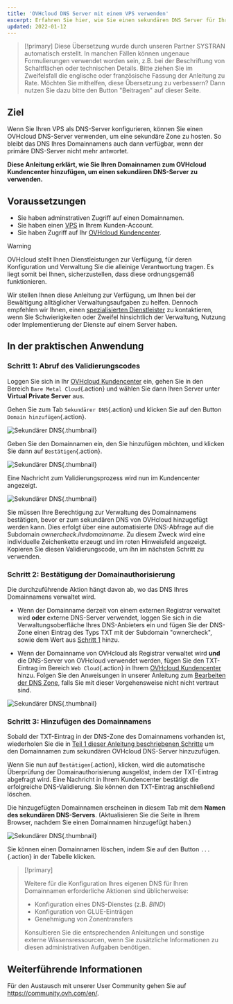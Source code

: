 ```yaml
---
title: 'OVHcloud DNS Server mit einem VPS verwenden'
excerpt: Erfahren Sie hier, wie Sie einen sekundären DNS Server für Ihren VPS einrichten
updated: 2022-01-12
---
```


> [!primary]
> Diese Übersetzung wurde durch unseren Partner SYSTRAN automatisch erstellt. In manchen Fällen können ungenaue Formulierungen verwendet worden sein, z.B. bei der Beschriftung von Schaltflächen oder technischen Details. Bitte ziehen Sie im Zweifelsfall die englische oder französische Fassung der Anleitung zu Rate. Möchten Sie mithelfen, diese Übersetzung zu verbessern? Dann nutzen Sie dazu bitte den Button "Beitragen" auf dieser Seite.
>

## Ziel

Wenn Sie Ihren VPS als DNS-Server konfigurieren, können Sie einen OVHcloud DNS-Server verwenden, um eine sekundäre Zone zu hosten. So bleibt das DNS Ihres Domainnamens auch dann verfügbar, wenn der primäre DNS-Server nicht mehr antwortet.

**Diese Anleitung erklärt, wie Sie Ihren Domainnamen zum OVHcloud Kundencenter hinzufügen, um einen sekundären DNS-Server zu verwenden.**

## Voraussetzungen

- Sie haben adminstrativen Zugriff auf einen Domainnamen.
- Sie haben einen [VPS](https://www.ovhcloud.com/de/vps/) in Ihrem Kunden-Account.
- Sie haben Zugriff auf Ihr [OVHcloud Kundencenter](/links/manager).

> [!warning]
>
> OVHcloud stellt Ihnen Dienstleistungen zur Verfügung, für deren Konfiguration und Verwaltung Sie die alleinige Verantwortung tragen. Es liegt somit bei Ihnen, sicherzustellen, dass diese ordnungsgemäß funktionieren.
> 
> Wir stellen Ihnen diese Anleitung zur Verfügung, um Ihnen bei der Bewältigung alltäglicher Verwaltungsaufgaben zu helfen. Dennoch empfehlen wir Ihnen, einen [spezialisierten Dienstleister](https://partner.ovhcloud.com/de/directory/) zu kontaktieren, wenn Sie Schwierigkeiten oder Zweifel hinsichtlich der Verwaltung, Nutzung oder Implementierung der Dienste auf einem Server haben.
> 

## In der praktischen Anwendung

### Schritt 1: Abruf des Validierungscodes <a name="retrievecode"></a>

Loggen Sie sich in Ihr [OVHcloud Kundencenter](/links/manager) ein, gehen Sie in den Bereich `Bare Metal Cloud`{.action} und wählen Sie dann Ihren Server unter **Virtual Private Server** aus.

Gehen Sie zum Tab `Sekundärer DNS`{.action} und klicken Sie auf den Button `Domain hinzufügen`{.action}.

![Sekundärer DNS](images/sec-01.png){.thumbnail}

Geben Sie den Domainnamen ein, den Sie hinzufügen möchten, und klicken Sie dann auf `Bestätigen`{.action}.

![Sekundärer DNS](images/sec-02.png){.thumbnail}

Eine Nachricht zum Validierungsprozess wird nun im Kundencenter angezeigt.

![Sekundärer DNS](images/sec-03.png){.thumbnail}

Sie müssen Ihre Berechtigung zur Verwaltung des Domainnamens bestätigen, bevor er zum sekundären DNS von OVHcloud hinzugefügt werden kann. Dies erfolgt über eine automatisierte DNS-Abfrage auf die Subdomain *ownercheck.ihrdomainname*. Zu diesem Zweck wird eine individuelle Zeichenkette erzeugt und im roten Hinweisfeld angezeigt. Kopieren Sie diesen Validierungscode, um ihn im nächsten Schritt zu verwenden.

### Schritt 2: Bestätigung der Domainauthorisierung <a name="verifyingdomain"></a>

Die durchzuführende Aktion hängt davon ab, wo das DNS Ihres Domainnamens verwaltet wird.

- Wenn der Domainname derzeit von einem externen Registrar verwaltet wird **oder** externe DNS-Server verwendet, loggen Sie sich in die Verwaltungsoberfläche Ihres DNS-Anbieters ein und fügen Sie der DNS-Zone einen Eintrag des Typs TXT mit der Subdomain "ownercheck", sowie dem Wert aus [Schritt 1](#retrievecode) hinzu.

- Wenn der Domainname von OVHcloud als Registrar verwaltet wird **und** die DNS-Server von OVHcloud verwendet werden, fügen Sie den TXT-Eintrag im Bereich `Web Cloud`{.action} in Ihrem [OVHcloud Kundencenter](/links/manager) hinzu. Folgen Sie den Anweisungen in unserer Anleitung zum [Bearbeiten der DNS Zone](/pages/web_cloud/domains/dns_zone_edit), falls Sie mit dieser Vorgehensweise nicht nicht vertraut sind.

![Sekundärer DNS](images/sec-04.png){.thumbnail}

### Schritt 3: Hinzufügen des Domainnamens

Sobald der TXT-Eintrag in der DNS-Zone des Domainnamens vorhanden ist, wiederholen Sie die in [Teil 1 dieser Anleitung beschriebenen Schritte](#retrievecode) um den Domainnamen zum sekundären OVHcloud DNS-Server hinzuzufügen.

Wenn Sie nun auf `Bestätigen`{.action}, klicken, wird die automatische Überprüfung der Domainauthorisierung ausgelöst, indem der TXT-Eintrag abgefragt wird. Eine Nachricht in Ihrem Kundencenter bestätigt die erfolgreiche DNS-Validierung. Sie können den TXT-Eintrag anschließend löschen.

Die hinzugefügten Domainnamen erscheinen in diesem Tab mit dem **Namen des sekundären DNS-Servers**. (Aktualisieren Sie die Seite in Ihrem Browser, nachdem Sie einen Domainnamen hinzugefügt haben.)

![Sekundärer DNS](images/sec-05.png){.thumbnail}

Sie können einen Domainnamen löschen, indem Sie auf den Button `...`{.action} in der Tabelle klicken.

> [!primary]
>
> Weitere für die Konfiguration Ihres eigenen DNS für Ihren Domainnamen erforderliche Aktionen sind üblicherweise:
>
> - Konfiguration eines DNS-Dienstes (z.B. *BIND*)
> - Konfiguration von GLUE-Einträgen
> - Genehmigung von Zonentransfers
>
> Konsultieren Sie die entsprechenden Anleitungen und sonstige externe Wissensressourcen, wenn Sie zusätzliche Informationen zu diesen administrativen Aufgaben benötigen.

## Weiterführende Informationen

Für den Austausch mit unserer User Community gehen Sie auf <https://community.ovh.com/en/>.